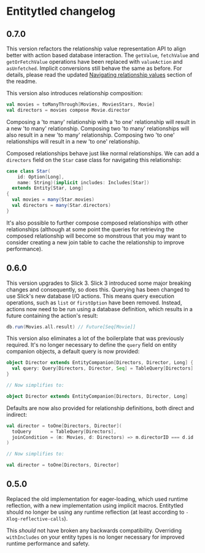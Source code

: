 # Entitytled changelog

## 0.7.0

This version refactors the relationship value representation API to align
better with action based database interaction. The `getValue`, `fetchValue` and
`getOrFetchValue` operations have been replaced with `valueAction` and 
`asUnfetched`. Implicit conversions still behave the same as before. For 
details, please read the updated [Navigating relationship values](README.md#navigating-relationship-values)
section of the readme.
 
This version also introduces relationship composition:

```scala
val movies = toManyThrough[Movies, MoviesStars, Movie]
val directors = movies compose Movie.director
```

Composing a 'to many' relationship with a 'to one' relationship will result in
a new 'to many' relationship. Composing two 'to many' relationships will also
result in a new 'to many' relationship. Composing two 'to one' relationships
will result in a new 'to one' relationship.

Composed relationships behave just like normal relationships. We can add a
`directors` field on the `Star` case class for navigating this relationship:

```scala
case class Star(
    id: Option[Long],
    name: String)(implicit includes: Includes[Star])
  extends Entity[Star, Long]
{
  val movies = many(Star.movies)
  val directors = many(Star.directors)
}
```

It's also possible to further compose composed relationships with other
relationships (although at some point the queries for retrieving the composed
relationship will become so monstrous that you may want to consider creating a 
new join table to cache the relationship to improve performance).

## 0.6.0

This version upgrades to Slick 3. Slick 3 introduced some major breaking
changes and consequently, so does this. Querying has been changed to use Slick's
new database I/O actions. This means query execution operations, such as `list`
or `firstOption` have been removed. Instead, actions now need to be run using
a database definition, which results in a future containing the action's result:

```scala
db.run(Movies.all.result) // Future[Seq[Movie]]
```

This version also eliminates a lot of the boilerplate that was previously
required. It's no longer necessary to define the `query` field on entity 
companion objects, a default query is now provided:

```scala
object Director extends EntityCompanion[Directors, Director, Long] {  
  val query: Query[Directors, Director, Seq] = TableQuery[Directors]
}

// Now simplifies to:

object Director extends EntityCompanion[Directors, Director, Long]
```

Defaults are now also provided for relationship definitions, both direct and
indirect:

```scala 
val director = toOne[Directors, Director](
  toQuery       = TableQuery[Directors],
  joinCondition = (m: Movies, d: Directors) => m.directorID === d.id
)

// Now simplifies to:

val director = toOne[Directors, Director]
```

## 0.5.0

Replaced the old implementation for eager-loading, which used runtime reflection,
with a new implementation using implicit macros. Entitytled should no longer be
using any runtime reflection (at least according to `-Xlog-reflective-calls`).
 
This *should* not have broken any backwards compatibility. Overriding
`withIncludes` on your entity types is no longer necessary for improved runtime
performance and safety.
